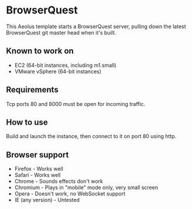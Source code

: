 BrowserQuest
============

This Aeolus template starts a BrowserQuest server,
pulling down the latest BrowserQuest git master head
when it's built.

Known to work on
----------------

* EC2 (64-bit instances, including m1.small)
* VMware vSphere (64-bit instances)

Requirements
------------

Tcp ports 80 and 8000 must be open for incoming
traffic.

How to use
----------

Build and launch the instance, then connect to it
on port 80 using http.

Browser support
---------------

* Firefox - Works well
* Safari - Works well
* Chrome - Sounds effects don't work
* Chromium - Plays in "mobile" mode only, very small screen
* Opera - Doesn't work, no WebSocket support
* IE (any version) - Untested

